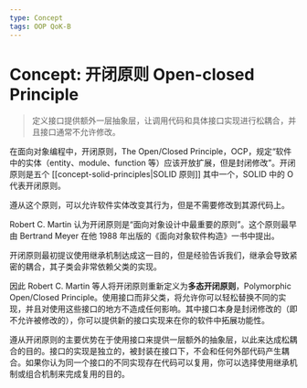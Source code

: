 ```yaml
---
type: Concept
tags: OOP QoK-B
---
```


# Concept: 开闭原则 Open-closed Principle

> 定义接口提供额外一层抽象层，让调用代码和具体接口实现进行松耦合，并且接口通常不允许修改。

在面向对象编程中，开闭原则，The Open/Closed Principle，OCP，规定“软件中的实体（entity、module、function 等）应该开放扩展，但是封闭修改”。开闭原则是五个 [[concept-solid-principles|SOLID 原则]] 其中一个，SOLID 中的 O 代表开闭原则。

遵从这个原则，可以允许软件实体改变其行为，但是不需要修改到其源代码上。

Robert C. Martin 认为开闭原则是“面向对象设计中最重要的原则”。这个原则最早由 Bertrand Meyer 在他 1988 年出版的《面向对象软件构造》一书中提出。

开闭原则最初提议使用继承机制达成这一目的，但是经验告诉我们，继承会导致紧密的耦合，其子类会非常依赖父类的实现。

因此 Robert C. Martin 等人将开闭原则重新定义为**多态开闭原则**，Polymorphic Open/Closed Principle。使用接口而非父类，将允许你可以轻松替换不同的实现，并且对使用这些接口的地方不造成任何影响。其中接口本身是封闭修改的（即不允许被修改的），你可以提供新的接口实现来在你的软件中拓展功能性。

遵从开闭原则的主要优势在于使用接口来提供一层额外的抽象层，以此来达成松耦合的目的。接口的实现是独立的，被封装在接口下，不会和任何外部代码产生耦合。如果你认为同一个接口的不同实现存在代码可以复用，你可以选择使用继承机制或组合机制来完成复用的目的。

